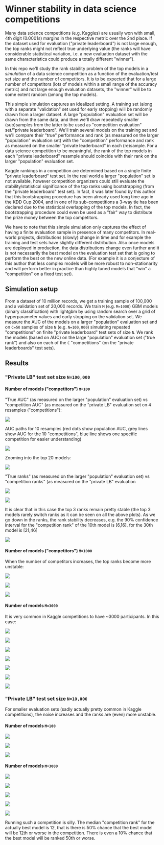 
# Winner stability in data science competitions

Many data science competitions (e.g. Kaggles) are usually won with small, 4th digit (0.0001s) margins
in the respective metric over the 2nd place. If the dataset used for evaluation ("private 
leaderboard") is not large enough, the top ranks might not reflect true underlying value
(the ranks will have considerable statistical variation, i.e. a new evaluation dataset 
with the same characteristics could produce a totally different "winner"). 

In this repo we'll study the rank stability problem of the top models in a *simulation* of a data science competition 
as a function of the evaluation/test set size and the number of competitors. It is
to be expected that for a large number of competitors (lots of models within a small range of the
accuracy metric) and not large enough evaluation datasets, the "winner" will be to some extent random (among
the top models). 

This simple simulation captures an idealized setting. A training set (along with a separate "validation" set
used for early stopping) will be randomly drawn from a larger dataset.
A large "population" evaluation set will be drawn from the same data, and then we'll draw repeatedly
smaller (sub)samples from the latter to be used as "competition evaluation" set/"private leaderboard". 
We'll train several models on the training set and we'll compare their "true" performance and rank
(as measured on the larger "population" evaluation set) with the "competition" performance and rank
as measured on the smaller "private leaderboard" in each (re)sample. For a data science competition to be meaningful, the rank
of the top models in each "private leaderboard" resample should coincide with their rank on the
larger "population" evaluation set. 

Kaggle rankings in a competition are determined based on a single finite "private leaderboard" test set.
In the real world a larger "population" set is not available, however competition organizers could still evaluate
the stability/statistical significance of the top ranks using bootstrapping (from the "private 
leaderboard" test set). In fact, it was later found by this author that this bootstrapping procedure
has been already used long time ago in the KDD Cup 2004, and in one of its sub-competitions a 3-way tie
has been declared due to the statistical overlapping of the top models. In fact, the bootstrapping 
procedure could even be used as a "fair" way to distribute the prize money between the top competitors.

We have to note that this simple simulation only captures the effect of having a finite evaluation sample in presence of 
many competitors. In real-world projects, distributions (slowly) change in time and for example the
training and test sets have slightly different distribution. Also once models are deployed in production,
the data distributions change even further and it is not necessarily the best model on the evaluation test set
that is going to perform the best on the new online data. (For example it is a conjecture of this author that less
complex models will be more robust to non-stationarity and will perform better in practice than highly
tuned models that "win" a "competition" on a fixed test set).


## Simulation setup

From a dataset of 10 million records, we get a training sample of 100,000 and a validation set of 20,000 records. 
We train `M` (e.g. `M=1000`) GBM models (binary classification) with lightgbm by using random search over a grid of hyperparameter values
and early stopping on the validation set.
We measure the AUC of the models on a larger "population" evaluation set and on `C=50` samples of size `N` (e.g. `N=100,000`) 
simulating repeated "competitions" on finite "private leaderboard" test sets of size `N`. 
We rank the models (based on AUC) on the large "population" evaluation set ("true rank") and
also on each of the `C` "competitions" (on the "private leaderboards" test sets).


## Results


### "Private LB" test set size `N=100,000`

#### Number of models ("competitors") `M=100`

"True AUC" (as measured on the larger "population" evaluation set) vs "competition AUC" (as measured
on the "private LB" evaluation set on 4 resamples ("competitions"):

![](figs-100K-100mod/scatter-100K-100mod.png)

AUC paths for 10 resamples (red dots show population AUC, grey lines show AUC for the 10 "competitions", blue line 
shows one specific competition for easier understanding)

![](figs-100K-100mod/path-100K-100mod.png)

Zooming into the top 20 models:

![](figs-100K-100mod/pathzoom-100K-100mod.png)

"True ranks" (as measured on the larger "population" evaluation set) vs "competition ranks" (as measured
on the "private LB" evaluation 

![](figs-100K-100mod/rank-100K-100mod.png)

![](figs-100K-100mod/rankhist-100K-100mod.png)

It is clear that in this case the top 3 ranks remain pretty stable (the top 3 models
rarely switch ranks as it can be seen on all the above plots). As we go down in the ranks, the rank
stability decreases, e.g. the 90% confidence interval for the "competition rank" of the 10th model is
[6,16], for the 30th model is [21,46]

![](figs-100K-100mod/rankscatter-100K-100mod.png)



#### Number of models ("competitors") `M=1000`

When the number of competitors increases, the top ranks become more unstable:

![](figs-100K-1000mod/rank-100K-1000mod.png)

![](figs-100K-1000mod/rankhist-100K-1000mod.png)

![](figs-100K-1000mod/rankhistcum-100K-1000mod.png)



#### Number of models `M=3000`

It is very common in Kaggle competitions to have ~3000 participants. In this case: 

![](figs-100K-3000mod/scatter-100K-3000mod.png)

![](figs-100K-3000mod/path-100K-3000mod.png)

![](figs-100K-3000mod/pathzoom-100K-3000mod.png)

![](figs-100K-3000mod/rank-100K-3000mod.png)

![](figs-100K-3000mod/rankhist-100K-3000mod.png)

![](figs-100K-3000mod/rankhistcum-100K-3000mod.png)

![](figs-100K-3000mod/rankscatter-100K-3000mod.png)



### "Private LB" test set size `N=10,000`

For smaller evaluation sets (sadly actually pretty common in Kaggle competitions), the noise increases and the ranks are
(even) more unstable. 

#### Number of models `M=100`

![](figs-10K-100mod/rank-10K-100mod.png)

![](figs-10K-100mod/rankhist-10K-100mod.png)

![](figs-10K-100mod/rankhistcum-10K-100mod.png)


#### Number of models `M=3000`

![](figs-10K-3000mod/scatter-10K-3000mod.png)

![](figs-10K-3000mod/pathzoom-10K-3000mod.png)

![](figs-10K-3000mod/rank-10K-3000mod.png)

![](figs-10K-3000mod/rankhistcum-10K-3000mod.png)

![](figs-10K-3000mod/rankscatter-10K-3000mod.png)

Running such a competition is silly. The median "competition rank" for the actually best model is 12, that is there is
50% chance that the best model will be 12th or worse in the competition. There is even a 10% chance that the best model will be ranked
50th or worse. 

